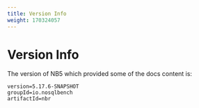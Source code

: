 ```yaml
---
title: Version Info
weight: 170324057
---
```

# Version Info

The version of NB5 which provided some of the docs content is:

```
version=5.17.6-SNAPSHOT
groupId=io.nosqlbench
artifactId=nbr
```
